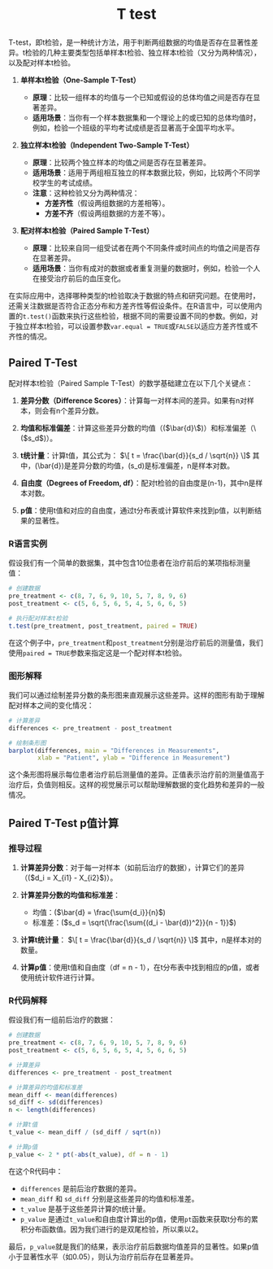 # <p align="center"> T test </p>

T-test，即t检验，是一种统计方法，用于判断两组数据的均值是否存在显著性差异。t检验的几种主要类型包括单样本t检验、独立样本t检验（又分为两种情况），以及配对样本t检验。

1. **单样本t检验（One-Sample T-Test）**
   - **原理**：比较一组样本的均值与一个已知或假设的总体均值之间是否存在显著差异。
   - **适用场景**：当你有一个样本数据集和一个理论上的或已知的总体均值时，例如，检验一个班级的平均考试成绩是否显著高于全国平均水平。

2. **独立样本t检验（Independent Two-Sample T-Test）**
   - **原理**：比较两个独立样本的均值之间是否存在显著差异。
   - **适用场景**：适用于两组相互独立的样本数据比较，例如，比较两个不同学校学生的考试成绩。
   - **注意**：这种检验又分为两种情况：
     - **方差齐性**（假设两组数据的方差相等）。
     - **方差不齐**（假设两组数据的方差不等）。

3. **配对样本t检验（Paired Sample T-Test）**
   - **原理**：比较来自同一组受试者在两个不同条件或时间点的均值之间是否存在显著差异。
   - **适用场景**：当你有成对的数据或者重复测量的数据时，例如，检验一个人在接受治疗前后的血压变化。

在实际应用中，选择哪种类型的t检验取决于数据的特点和研究问题。在使用时，还需关注数据是否符合正态分布和方差齐性等假设条件。在R语言中，可以使用内置的`t.test()`函数来执行这些检验，根据不同的需要设置不同的参数。例如，对于独立样本t检验，可以设置参数`var.equal = TRUE`或`FALSE`以适应方差齐性或不齐性的情况。

## Paired T-Test
配对样本t检验（Paired Sample T-Test）的数学基础建立在以下几个关键点：

1. **差异分数（Difference Scores）**：计算每一对样本间的差异。如果有n对样本，则会有n个差异分数。

2. **均值和标准偏差**：计算这些差异分数的均值（\($\bar{d}\$)）和标准偏差（\($s_d\$)）。

3. **t统计量**：计算t值，其公式为：
   $\[ t = \frac{\bar{d}}{s_d / \sqrt{n}} \]$
   其中，\(\bar{d}\)是差异分数的均值，\(s_d\)是标准偏差，n是样本对数。

4. **自由度（Degrees of Freedom, df）**：配对t检验的自由度是\(n-1\)，其中n是样本对数。

5. **p值**：使用t值和对应的自由度，通过t分布表或计算软件来找到p值，以判断结果的显著性。

### R语言实例

假设我们有一个简单的数据集，其中包含10位患者在治疗前后的某项指标测量值：

```R
# 创建数据
pre_treatment <- c(8, 7, 6, 9, 10, 5, 7, 8, 9, 6)
post_treatment <- c(5, 6, 5, 6, 5, 4, 5, 6, 6, 5)

# 执行配对样本t检验
t.test(pre_treatment, post_treatment, paired = TRUE)
```

在这个例子中，`pre_treatment`和`post_treatment`分别是治疗前后的测量值，我们使用`paired = TRUE`参数来指定这是一个配对样本t检验。

### 图形解释

我们可以通过绘制差异分数的条形图来直观展示这些差异。这样的图形有助于理解配对样本之间的变化情况：

```R
# 计算差异
differences <- pre_treatment - post_treatment

# 绘制条形图
barplot(differences, main = "Differences in Measurements", 
        xlab = "Patient", ylab = "Difference in Measurement")
```

这个条形图将展示每位患者治疗前后测量值的差异。正值表示治疗前的测量值高于治疗后，负值则相反。这样的视觉展示可以帮助理解数据的变化趋势和差异的一般情况。


## Paired T-Test p值计算

### 推导过程

1. **计算差异分数**：对于每一对样本（如前后治疗的数据），计算它们的差异（\($d_i = X_{i1} - X_{i2}\$)）。

2. **计算差异分数的均值和标准差**：
   - 均值：\($\bar{d} = \frac{\sum{d_i}}{n}\$)
   - 标准差：\($s_d = \sqrt{\frac{\sum{(d_i - \bar{d})^2}}{n - 1}}\$)

3. **计算t统计量**：
   $\[ t = \frac{\bar{d}}{s_d / \sqrt{n}} \]$
   其中，n是样本对的数量。

4. **计算p值**：使用t值和自由度（df = n - 1），在t分布表中找到相应的p值，或者使用统计软件进行计算。

### R代码解释

假设我们有一组前后治疗的数据：

```R
# 创建数据
pre_treatment <- c(8, 7, 6, 9, 10, 5, 7, 8, 9, 6)
post_treatment <- c(5, 6, 5, 6, 5, 4, 5, 6, 6, 5)

# 计算差异
differences <- pre_treatment - post_treatment

# 计算差异的均值和标准差
mean_diff <- mean(differences)
sd_diff <- sd(differences)
n <- length(differences)

# 计算t值
t_value <- mean_diff / (sd_diff / sqrt(n))

# 计算p值
p_value <- 2 * pt(-abs(t_value), df = n - 1)
```

在这个R代码中：

- `differences` 是前后治疗数据的差异。
- `mean_diff` 和 `sd_diff` 分别是这些差异的均值和标准差。
- `t_value` 是基于这些差异计算的t统计量。
- `p_value` 是通过`t_value`和自由度计算出的p值，使用`pt`函数来获取t分布的累积分布函数值。因为我们进行的是双尾检验，所以乘以2。

最后，`p_value`就是我们的结果，表示治疗前后数据均值差异的显著性。如果p值小于显著性水平（如0.05），则认为治疗前后存在显著差异。












